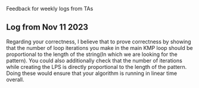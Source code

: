  Feedback for weekly logs from TAs

## Log from Nov 11 2023
Regarding your correctness, I believe that to prove correctness by showing that the number of loop iterations you make in the main KMP loop should be proportional to the length of the string(In which we are looking for the pattern). You could also additionally check that the number of iterations while creating the LPS is directly proportional  to the length of the pattern. 
Doing these would ensure that your algorithm is running in linear time overall.
